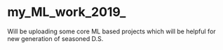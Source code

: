 # my_ML_work_2019_
Will be uploading some core ML based projects which will be helpful for new generation of seasoned D.S.
